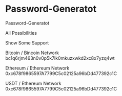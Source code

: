 # Password-Generatot

Password-Generatot

All Possibilities

Show Some Support

Bitcoin / Bincoin Network
bc1q6rjm463n0v0p5k7lk0mkuzxwkd2xc8x7yzq4wt

Ethereum / Ethereum Network
0xc678f9865597A7799C5c02125a96bDd477392c1C

USDT / Ethereum Network
0xc678f9865597A7799C5c02125a96bDd477392c1C

